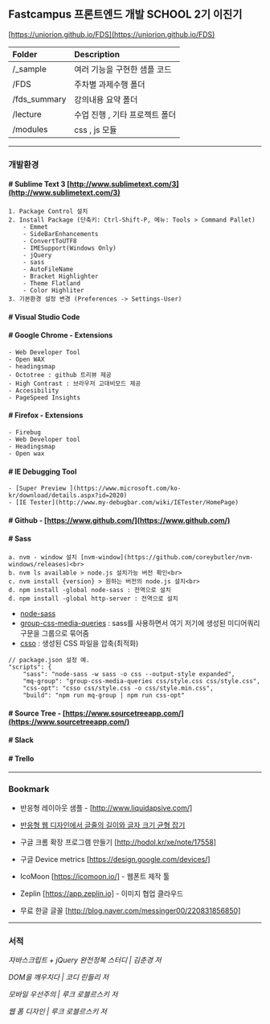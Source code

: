 ## Fastcampus 프론트엔드 개발 SCHOOL 2기 이진기

[https://uniorion.github.io/FDS](https://uniorion.github.io/FDS)

| Folder | Description | 
|:-------|:--------|
| /_sample | 여러 기능을 구현한 샘플 코드 | 
| /FDS | 주차별 과제수행 폴더 | 
| /fds_summary| 강의내용 요약 폴더  | 
| /lecture| 수업 진행 , 기타 프로젝트 폴더 | 
| /modules| css , js 모듈 | 

---

### 개발환경 
#### # Sublime Text 3 [http://www.sublimetext.com/3](http://www.sublimetext.com/3)
```
1. Package Control 설치
2. Install Package (단축키: Ctrl-Shift-P, 메뉴: Tools > Command Pallet)  
    - Emmet
    - SideBarEnhancements  
    - ConvertToUTF8  
    - IMESupport(Windows Only)
    - jQuery
    - sass
    - AutoFileName
    - Bracket Highlighter
    - Theme Flatland
    - Color Highliter
3. 기본환경 설정 변경 (Preferences -> Settings-User)
```

#### # Visual Studio Code

#### # Google Chrome - Extensions
    - Web Developer Tool
    - Open WAX
    - headingsmap
    - Octotree : github 트리뷰 제공
    - High Contrast : 브라우저 고대비모드 제공
    - Accesibility
    - PageSpeed Insights

#### # Firefox - Extensions
    - Firebug
    - Web Developer tool
    - Headingsmap
    - Open wax

#### # IE Debugging Tool
    - [Super Preview ](https://www.microsoft.com/ko-kr/download/details.aspx?id=2020)
    - [IE Tester](http://www.my-debugbar.com/wiki/IETester/HomePage)

#### # Github - [https://www.github.com/](https://www.github.com/)

#### # Sass
~~~
a. nvm - window 설치 [nvm-window](https://github.com/coreybutler/nvm-windows/releases)<br>
b. nvm ls available > node.js 설치가능 버전 확인<br>
c. nvm install {version} > 원하는 버전의 node.js 설치<br>
d. npm install -global node-sass : 전역으로 설치
d. npm install -global http-server : 전역으로 설치
~~~
* [node-sass](https://www.npmjs.com/package/node-sass)
* [group-css-media-queries](https://www.npmjs.com/package/group-css-media-queries) : sass를 사용하면서 여기 저기에 생성된 미디어쿼리 구문을 그룹으로 묶어줌
* [csso](https://www.npmjs.com/package/csso) : 생성된 CSS 파일을 압축(최적화)
~~~
// package.json 설정 예.
"scripts": {
    "sass": "node-sass -w sass -o css --output-style expanded",
    "mq-group": "group-css-media-queries css/style.css css/style.css",
    "css-opt": "csso css/style.css -o css/style.min.css",
    "build": "npm run mq-group | npm run css-opt"
~~~

#### # Source Tree - [https://www.sourcetreeapp.com/](https://www.sourcetreeapp.com/)

#### # Slack

#### # Trello

---

### Bookmark

- 반응형 레이아웃 샘플 - [http://www.liquidapsive.com/]

- [반응형 웹 디자인에서 글줄의 길이와 글자 크기 균형 잡기](http://webactually.com/2015/10/%EB%B0%98%EC%9D%91%ED%98%95-%EC%9B%B9-%EB%94%94%EC%9E%90%EC%9D%B8%EC%97%90%EC%84%9C-%EA%B8%80%EC%A4%84%EC%9D%98-%EA%B8%B8%EC%9D%B4%EC%99%80-%EA%B8%80%EC%9E%90-%ED%81%AC%EA%B8%B0-%EA%B7%A0%ED%98%95/)

- 구글 크롬 확장 프로그램 만들기 [http://hodol.kr/xe/note/17558]

- 구글 Device metrics [https://design.google.com/devices/]

- IcoMoon [https://icomoon.io/] - 웹폰트 제작 툴

- Zeplin [https://app.zeplin.io] - 이미지 협업 클라우드

- 무료 한글 글꼴 [http://blog.naver.com/messinger00/220831856850]
 
---

### 서적

_자바스크립트 + jQuery 완전정복 스터디 | 김춘경 저_

_DOM을 깨우치다 | 코디 린들리 저_

_모바일 우선주의  | 루크 로블르스키 저_

_웹 폼 디자인  | 루크 로블르스키 저_